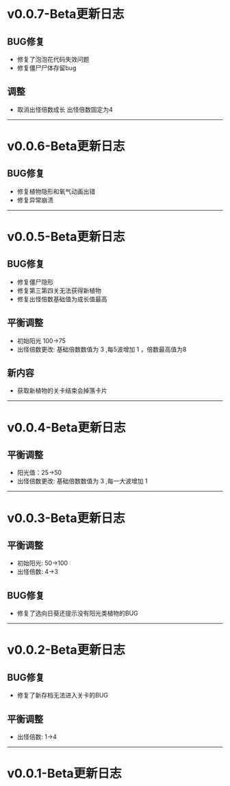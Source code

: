 # v0.0.7-Beta更新日志
## BUG修复
* 修复了泡泡花代码失效问题
* 修复僵尸尸体存留bug

## 调整
* 取消出怪倍数成长 出怪倍数固定为4


---


# v0.0.6-Beta更新日志
## BUG修复
* 修复植物隐形和氧气动画出错 
* 修复异常崩溃
 
---

# v0.0.5-Beta更新日志
## BUG修复
* 修复僵尸隐形
* 修复第三第四关无法获得新植物
* 修复出怪倍数基础值为成长值最高
 
## 平衡调整
* 初始阳光 100->75
* 出怪倍数更改:  基础倍数数值为 3 ,每5波增加 1 ，倍数最高值为8

## 新内容
* 获取新植物的关卡结束会掉落卡片
 
---

# v0.0.4-Beta更新日志
## 平衡调整

* 阳光值：25->50
* 出怪倍数更改:  基础倍数数值为 3 ,每一大波增加 1 

---

# v0.0.3-Beta更新日志
## 平衡调整

* 初始阳光: 50->100
* 出怪倍数: 4->3
## BUG修复
* 修复了选向日葵还提示没有阳光类植物的BUG

---

# v0.0.2-Beta更新日志
## BUG修复
* 修复了新存档无法进入关卡的BUG
## 平衡调整
* 出怪倍数: 1->4


---

# v0.0.1-Beta更新日志
